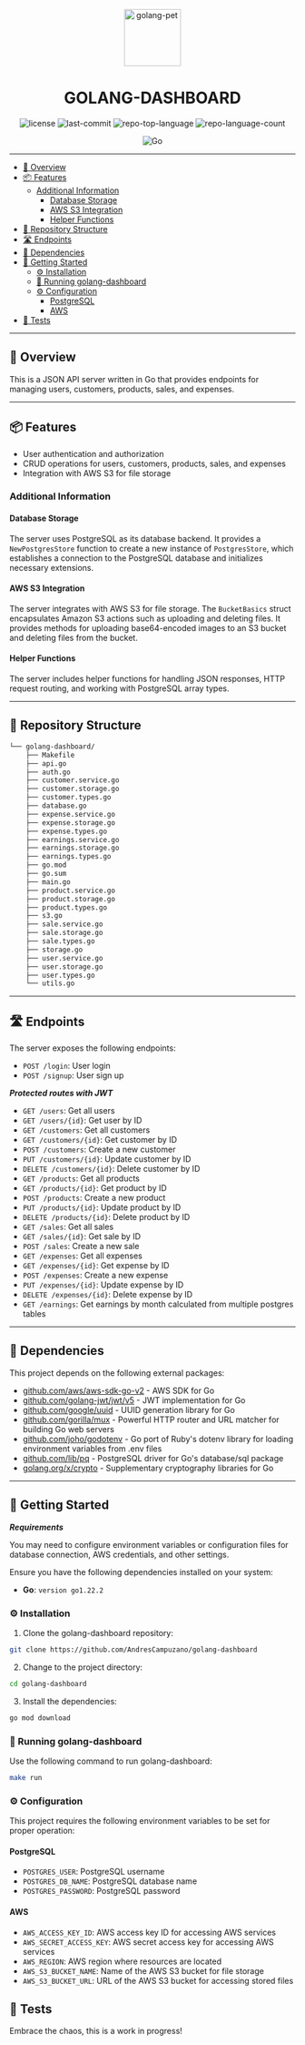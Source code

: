 <p align="center">
  <img src="https://cdn-icons-png.flaticon.com/512/919/919838.png" width="100"  alt="golang-pet"/>
</p>
<h1 align="center">GOLANG-DASHBOARD</h1>
<p align="center">
	<img src="https://img.shields.io/github/license/AndresCampuzano/golang-dashboard?style=flat&color=0080ff" alt="license">
	<img src="https://img.shields.io/github/last-commit/AndresCampuzano/golang-dashboard?style=flat&logo=git&logoColor=white&color=0080ff" alt="last-commit">
	<img src="https://img.shields.io/github/languages/top/AndresCampuzano/golang-dashboard?style=flat&color=0080ff" alt="repo-top-language">
	<img src="https://img.shields.io/github/languages/count/AndresCampuzano/golang-dashboard?style=flat&color=0080ff" alt="repo-language-count">
<p>

<p align="center">
	<img src="https://img.shields.io/badge/Go-00ADD8.svg?style=flat&logo=Go&logoColor=white" alt="Go">
</p>
<hr>

<!-- TOC -->
  * [📍 Overview](#-overview)
  * [📦 Features](#-features)
    * [Additional Information](#additional-information)
      * [Database Storage](#database-storage)
      * [AWS S3 Integration](#aws-s3-integration)
      * [Helper Functions](#helper-functions)
  * [📂 Repository Structure](#-repository-structure)
  * [🛣️ Endpoints](#-endpoints)
  * [🧩 Dependencies](#-dependencies)
  * [🚀 Getting Started](#-getting-started)
    * [⚙️ Installation](#-installation)
    * [🤖 Running golang-dashboard](#-running-golang-dashboard)
    * [⚙️ Configuration](#-configuration)
      * [PostgreSQL](#postgresql)
      * [AWS](#aws)
  * [🧪 Tests](#-tests)
<!-- TOC -->

---

## 📍 Overview

This is a JSON API server written in Go that provides endpoints for managing users, customers, products, sales, and expenses.

---

## 📦 Features

- User authentication and authorization
- CRUD operations for users, customers, products, sales, and expenses
- Integration with AWS S3 for file storage

### Additional Information

#### Database Storage
The server uses PostgreSQL as its database backend. It provides a `NewPostgresStore` function to create a new instance of `PostgresStore`, which establishes a connection to the PostgreSQL database and initializes necessary extensions.

#### AWS S3 Integration
The server integrates with AWS S3 for file storage. The `BucketBasics` struct encapsulates Amazon S3 actions such as uploading and deleting files. It provides methods for uploading base64-encoded images to an S3 bucket and deleting files from the bucket.

#### Helper Functions
The server includes helper functions for handling JSON responses, HTTP request routing, and working with PostgreSQL array types.

---

## 📂 Repository Structure

```md
└── golang-dashboard/
    ├── Makefile
    ├── api.go
    ├── auth.go
    ├── customer.service.go
    ├── customer.storage.go
    ├── customer.types.go
    ├── database.go
    ├── expense.service.go
    ├── expense.storage.go
    ├── expense.types.go
    ├── earnings.service.go
    ├── earnings.storage.go
    ├── earnings.types.go
    ├── go.mod
    ├── go.sum
    ├── main.go
    ├── product.service.go
    ├── product.storage.go
    ├── product.types.go
    ├── s3.go
    ├── sale.service.go
    ├── sale.storage.go
    ├── sale.types.go
    ├── storage.go
    ├── user.service.go
    ├── user.storage.go
    ├── user.types.go
    └── utils.go
```

---

## 🛣️ Endpoints

The server exposes the following endpoints:

- `POST /login`: User login
- `POST /signup`: User sign up

***Protected routes with JWT***

- `GET /users`: Get all users
- `GET /users/{id}`: Get user by ID
- `GET /customers`: Get all customers
- `GET /customers/{id}`: Get customer by ID
- `POST /customers`: Create a new customer
- `PUT /customers/{id}`: Update customer by ID
- `DELETE /customers/{id}`: Delete customer by ID
- `GET /products`: Get all products
- `GET /products/{id}`: Get product by ID
- `POST /products`: Create a new product
- `PUT /products/{id}`: Update product by ID
- `DELETE /products/{id}`: Delete product by ID
- `GET /sales`: Get all sales
- `GET /sales/{id}`: Get sale by ID
- `POST /sales`: Create a new sale
- `GET /expenses`: Get all expenses
- `GET /expenses/{id}`: Get expense by ID
- `POST /expenses`: Create a new expense
- `PUT /expenses/{id}`: Update expense by ID
- `DELETE /expenses/{id}`: Delete expense by ID
- `GET /earnings`: Get earnings by month calculated from multiple postgres tables

---

## 🧩 Dependencies

This project depends on the following external packages:

- [github.com/aws/aws-sdk-go-v2](https://github.com/aws/aws-sdk-go-v2) - AWS SDK for Go
- [github.com/golang-jwt/jwt/v5](https://github.com/golang-jwt/jwt) - JWT implementation for Go
- [github.com/google/uuid](https://github.com/google/uuid) - UUID generation library for Go
- [github.com/gorilla/mux](https://github.com/gorilla/mux) - Powerful HTTP router and URL matcher for building Go web servers
- [github.com/joho/godotenv](https://github.com/joho/godotenv) - Go port of Ruby's dotenv library for loading environment variables from .env files
- [github.com/lib/pq](https://github.com/lib/pq) - PostgreSQL driver for Go's database/sql package
- [golang.org/x/crypto](https://pkg.go.dev/golang.org/x/crypto) - Supplementary cryptography libraries for Go

---

## 🚀 Getting Started

***Requirements***

You may need to configure environment variables or configuration files for database connection, AWS credentials, and other settings.

Ensure you have the following dependencies installed on your system:

* **Go**: `version go1.22.2`

### ⚙️ Installation

1. Clone the golang-dashboard repository:

```sh
git clone https://github.com/AndresCampuzano/golang-dashboard
```

2. Change to the project directory:

```sh
cd golang-dashboard
```

3. Install the dependencies:

```sh
go mod download
```

### 🤖 Running golang-dashboard

Use the following command to run golang-dashboard:

```sh
make run
```


### ⚙️ Configuration

This project requires the following environment variables to be set for proper operation:

#### PostgreSQL

- `POSTGRES_USER`: PostgreSQL username
- `POSTGRES_DB_NAME`: PostgreSQL database name
- `POSTGRES_PASSWORD`: PostgreSQL password

#### AWS

- `AWS_ACCESS_KEY_ID`: AWS access key ID for accessing AWS services
- `AWS_SECRET_ACCESS_KEY`: AWS secret access key for accessing AWS services
- `AWS_REGION`: AWS region where resources are located
- `AWS_S3_BUCKET_NAME`: Name of the AWS S3 bucket for file storage
- `AWS_S3_BUCKET_URL`: URL of the AWS S3 bucket for accessing stored files

## 🧪 Tests

Embrace the chaos, this is a work in progress!